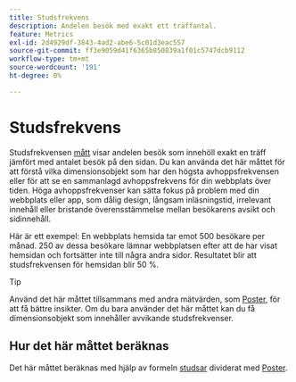 ```yaml
---
title: Studsfrekvens
description: Andelen besök med exakt ett träffantal.
feature: Metrics
exl-id: 2d4929df-3843-4ad2-abe6-5c01d3eac557
source-git-commit: ff3e9059d41f6365b850839a1f01c5747dcb9112
workflow-type: tm+mt
source-wordcount: '191'
ht-degree: 0%

---
```


# Studsfrekvens

Studsfrekvensen [mått](overview.md) visar andelen besök som innehöll exakt en träff jämfört med antalet besök på den sidan. Du kan använda det här måttet för att förstå vilka dimensionsobjekt som har den högsta avhoppsfrekvensen eller för att se en sammanlagd avhoppsfrekvens för din webbplats över tiden. Höga avhoppsfrekvenser kan sätta fokus på problem med din webbplats eller app, som dålig design, långsam inläsningstid, irrelevant innehåll eller bristande överensstämmelse mellan besökarens avsikt och sidinnehåll.

Här är ett exempel: En webbplats hemsida tar emot 500 besökare per månad. 250 av dessa besökare lämnar webbplatsen efter att de har visat hemsidan och fortsätter inte till några andra sidor. Resultatet blir att studsfrekvensen för hemsidan blir 50 %.

>[!TIP]
>
>Använd det här måttet tillsammans med andra mätvärden, som [Poster](entries.md), för att få bättre insikter. Om du bara använder det här måttet kan du få dimensionsobjekt som innehåller avvikande studsfrekvenser.

## Hur det här måttet beräknas

Det här måttet beräknas med hjälp av formeln [studsar](bounces.md) dividerat med [Poster](entries.md).
